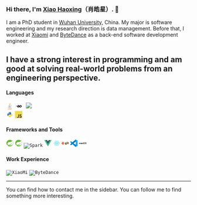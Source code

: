 ### Hi there, I'm [Xiao Haoxing](https://xiaohaoxing.github.io)（肖皓星）. 👋

I am a PhD student in [Wuhan University](https://en.whu.edu.cn/), China. My major is software engineering and my research direction is data management. Before that, I worked at [Xiaomi](https://www.mi.com/) and [ByteDance](https://www.bytedance.com/en/) as a back-end software development engineer.

I have a strong interest in programming and am good at solving real-world problems from an engineering perspective.
---

#### Languages

<!-- github-stats:start -->
<!-- prettier-ignore-start -->
<!-- markdownlint-disable -->
<img align="right" width="450" src="https://github-readme-stats.vercel.app/api?username=xiaohaoxing&show_icons=true&icon_color=0078e7&title_color=0078e7&include_all_commits=true"/>
<!-- markdownlint-restore -->
<!-- prettier-ignore-end -->
<!-- github-stats:end -->

<!-- languages:start -->
<!-- prettier-ignore-start -->
<!-- markdownlint-disable -->
<code><img height="20" title="java" src="https://raw.githubusercontent.com/github/explore/8ab0be27a8c97992e4930e630e2d68ba8d819183/topics/java/java.png" alt="java" /></code>
<code><img height="20" title="go" src="https://raw.githubusercontent.com/github/explore/8ab0be27a8c97992e4930e630e2d68ba8d819183/topics/go/go.png" alt="go" /></code>
<code><img height="20" title="python" src="https://raw.githubusercontent.com/github/explore/8ab0be27a8c97992e4930e630e2d68ba8d819183/topics/python/python.png" alt="python" /></code>
<code><img height="20" title="javascript" src="https://raw.githubusercontent.com/github/explore/8ab0be27a8c97992e4930e630e2d68ba8d819183/topics/javascript/javascript.png" alt="javascript" /></code>
<!-- markdownlint-restore -->
<!-- prettier-ignore-end -->
<!-- languages:end -->

#### Frameworks and Tools

<!-- tools:start -->
<!-- prettier-ignore-start -->
<!-- markdownlint-disable -->
<code><img height="20" title="spring" src="https://raw.githubusercontent.com/github/explore/8ab0be27a8c97992e4930e630e2d68ba8d819183/topics/spring/spring.png" alt="spring" /></code>
<code><img height="20" title="spring-boot" src="https://raw.githubusercontent.com/github/explore/8ab0be27a8c97992e4930e630e2d68ba8d819183/topics/spring-boot/spring-boot.png" alt="spring-boot" /></code>
<code><img height="20" title= "Spark" src="https://simpleicons.org/icons/apachespark.svg" alt="Spark" /></code>
<code><img height="20" title="vue" src="https://raw.githubusercontent.com/github/explore/8ab0be27a8c97992e4930e630e2d68ba8d819183/topics/vue/vue.png" alt="vue" /></code>
<code><img height="20" title="react" src="https://raw.githubusercontent.com/github/explore/8ab0be27a8c97992e4930e630e2d68ba8d819183/topics/react/react.png" alt="react" /></code>
<code><img height="20" title="git" src="https://raw.githubusercontent.com/github/explore/8ab0be27a8c97992e4930e630e2d68ba8d819183/topics/git/git.png" alt="git" /></code>
<code><img height="20" title="visual-studio-code" src="https://raw.githubusercontent.com/github/explore/8ab0be27a8c97992e4930e630e2d68ba8d819183/topics/visual-studio-code/visual-studio-code.png" alt="visual-studio-code" /></code>
<code><img height="20" title="macos" src="https://raw.githubusercontent.com/github/explore/8ab0be27a8c97992e4930e630e2d68ba8d819183/topics/macos/macos.png" alt="macos" /></code>
<!-- markdownlint-restore -->
<!-- prettier-ignore-end -->
<!-- tools:end -->

#### Work Experience

<!-- experience:start -->
<!-- prettier-ignore-start -->
<!-- markdownlint-disable -->
<code><img height="20" title= "XiaoMi" src="https://simpleicons.org/icons/xiaomi.svg" alt="XiaoMi" /></code>
<code><img height="20" title= "ByteDance" src="https://simpleicons.org/icons/bytedance.svg" alt="ByteDance" /></code>
<!-- markdownlint-restore -->
<!-- prettier-ignore-end -->
<!-- experience:end -->

---

You can find how to contact me in the sidebar. You can follow me to find something more interesting.
